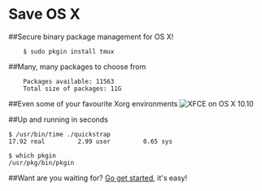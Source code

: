 Save OS X
=========

##Secure binary package management for OS X!      

        $ sudo pkgin install tmux

##Many, many packages to choose from

        Packages available: 11563       
        Total size of packages: 11G

##Even some of your favourite Xorg environments
![XFCE on OS X 10.10](https://paste.xinu.at/TxiM/)

##Up and running in seconds      

	$ /usr/bin/time ./quickstrap        
	17.92 real         2.99 user         0.65 sys     

	$ which pkgin      
	/usr/pkg/bin/pkgin        

##Want are you waiting for? [Go get started](download-and-install/), it's easy!
